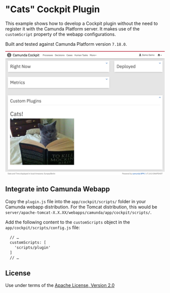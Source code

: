"Cats" Cockpit Plugin
=====================

This example shows how to develop a Cockpit plugin without the need to register it with the Camunda Platform server. It makes use of the `customScript` property of the webapp configurations.

Built and tested against Camunda Platform version `7.18.0`.

![Screenshot](screenshot.png)


Integrate into Camunda Webapp
-----------------------------

Copy the `plugin.js` file into the `app/cockpit/scripts/` folder in your Camunda webapp distribution. For the Tomcat distribution, this would be `server/apache-tomcat-X.X.XX/webapps/camunda/app/cockpit/scripts/`.

Add the following content to the `customScripts` object in the `app/cockpit/scripts/config.js` file:

```
  // …
  customScripts: [
    'scripts/plugin'
  ]
  // …
```

License
-------

Use under terms of the [Apache License, Version 2.0](http://www.apache.org/licenses/LICENSE-2.0)
